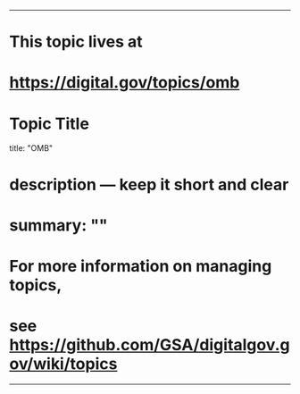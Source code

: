 
---
# This topic lives at
# https://digital.gov/topics/omb

# Topic Title
title: "OMB"

# description — keep it short and clear
# summary: ""


# For more information on managing topics,
# see https://github.com/GSA/digitalgov.gov/wiki/topics
---